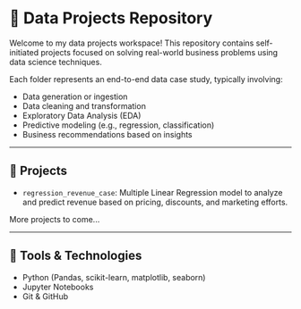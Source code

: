 # 🧠 Data Projects Repository

Welcome to my data projects workspace! This repository contains self-initiated projects focused on solving real-world business problems using data science techniques.

Each folder represents an end-to-end data case study, typically involving:
- Data generation or ingestion
- Data cleaning and transformation
- Exploratory Data Analysis (EDA)
- Predictive modeling (e.g., regression, classification)
- Business recommendations based on insights

---

## 📁 Projects

- `regression_revenue_case`: Multiple Linear Regression model to analyze and predict revenue based on pricing, discounts, and marketing efforts.

More projects to come...

---

## 🔧 Tools & Technologies

- Python (Pandas, scikit-learn, matplotlib, seaborn)
- Jupyter Notebooks
- Git & GitHub
